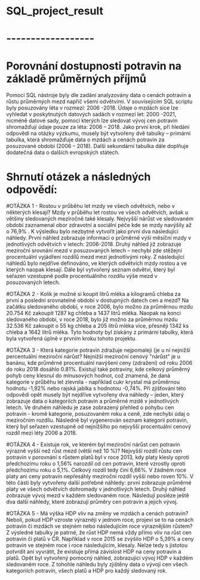 # SQL_project_result
# ------------------

# Porovnání dostupnosti potravin na základě průměrných příjmů

Pomocí SQL nástroje byly dle zadání analyzovány data o cenách potravin a růstu průměrných mezd napříč všemi odvětvími. V souvisejícím SQL scriptu byly posuzovány léta v rozmezí: 2006 -2018. Údaje o mzdách sice lze vyhledat v poskytnutých datových sadách v rozmezí let: 2000 -2021, nicméně datové sady, pomocí kterých lze sledovat vývoj cen potravin shromažďují údaje pouze za léta: 2006 – 2018.
Jako první krok,  při hledání odpovědí na otázky výzkumu, musely být vytvořeny dvě tabulky – primární tabulka, která shromažďuje data o mzdách a cenách potravin za posuzované období (2006 – 2018). Další sekundární tabulka  dále doplňuje dodatečná data o dalších evropských státech.

# Shrnutí otázek a následných odpovědí:

#OTÁZKA 1 - Rostou v průběhu let mzdy ve všech odvětvích, nebo v některých klesají?
Mzdy v průběhu let rostou ve všech odvětvích, avšak u většiny sledovaných meziročně také klesaly. Nejvyšší nárůst ve sledovaném období zaznamenal obor zdravotní a sociální péče kde se mzdy navýšily až o 76,9% .
K výsledku bylo nezbytné vytvořit jako první dva následující náhledy. První náhled zobrazuje informaci o průměrné výši měsíční mzdy v jednotlivých odvětvích v letech: 2006-2018. Druhý náhled již zobrazuje meziroční srovnání mezd v posuzovaných letech – nechybí zde stěžejní procentuální vyjádření rozdílů mezd mezi jednotlivými roky. Z následující náhledů bylo nejdříve definováno, ve kterých odvětvích mzdy rostou a ve kterých naopak klesají. Dále byl vytvořený seznam odvětví, který byl seřazen vzestupně podle procentuálního rozdílu výše mezd v posuzovaných letech.

#OTÁZKA 2 - Kolik je možné si koupit litrů mléka a kilogramů chleba za první a poslední srovnatelné období v dostupných datech cen a mezd?
Na začátku sledovaného období, v roce 2006, bylo možno za průměrnou mzdu 20.754 Kč zakoupit 1287 kg chleba a 1437 litrů mléka.  Naopak na konci sledovaného období, v roce 2018, bylo již možno za průměrnou mzdu 32.536 Kč zakoupit o 55 kg chleba a 205 litrů mléka více,  přesněji 1342 ks chleba a 1642 litrů mléka.
Tyto hodnoty byl získány z primární tabulky, která byla vytvořená úplně v prvním kroku tohoto projektu. 

#OTÁZKA 3 - Která kategorie potravin zdražuje nejpomaleji (je u ní nejnižší percentuální meziroční nárůst?
Nejnižší meziroční cenový "nárůst" je u banánu, kde průměrné procentuální navýšení ceny (zdražení) od roku 2006 do roku 2018 dosáhlo 0.81%.
Existují také potraviny, kde celkový průměrný pohyb ceny klesnul do mínusových hodnot, což znamená, že daná kategorie v průběhu let zlevnila - například cukr krystal má průměrnou hodnotu -1,92% nebo rajská jablka s hodnotou -0,74%.
Při zjišťování této odpovědi opět musely být nejdříve vytvořeny dva náhledy – jeden, který zobrazuje data o kategoriích potravin a průměrné mzdě v jednotlivých letech. Ve druhém náhledu je zase zobrazený přehled o pohybu cen potravin -  kromě kategorie, posuzovaném roku a ceně, zde nechybí údaj o meziročním rozdílu.
Následně byl vygenerován seznam kategorií potravin, který byl seřazen vzestupně od nejnižšího po nejvyšší procentuální cenový rozdíl mezi léty 2006 a 2018.

#OTÁZKA 4 - Existuje rok, ve kterém byl meziroční nárůst cen potravin výrazně vyšší než růst mezd (větší než 10 %)?
Nejvyšší rozdíl růstu cen potravin v porovnání s růstem platů byl v roce 2013, kdy platy klesly oproti předchozímu roku o 1,56% narozdíl od cen potravin, které vzrostly oproti předchozímu roku o 5,1%. Celkový rozdíl tedy činí 6,66%.
V žádném roce platy ani ceny potravin nepřesáhly meziroční rozdíl vyšší nebo roven 10%.
V této části byly vytvořeny další potřebné náhledy: první zobrazuje průměrné platy ve všech odvětvích dohromady v jednotlivých letech. Druhý náhled zobrazuje vývoj mezd v každém sledovaném roce. Následují posléze ještě dva další náhledy, které zobrazují průměry cen potravin a jejich vývoj.

#OTÁZKA 5 - Má výška HDP vliv na změny ve mzdách a cenách potravin? Neboli, pokud HDP vzroste výrazněji v jednom roce,  projeví se to na cenách potravin či mzdách ve stejném nebo následujícím roce výraznějším růstem?
Z výsledné tabulky je patrné, že růst HDP nemá vždy přímo vliv na růst cen potravin či platů v ČR. Například v roce 2015 se zvýšilo HDP o 5,39% a ceny potravin ve stejném roce i roce následujícím, klesaly.
Nelze tedy s jistotou potvrdit ani vyvrátit, že existuje přímá závislost HDP na ceny potravin a platů.
Opět byl vytvořený pomocný náhled, zobrazující vývoj HDP v každém sledovaném roce. Z tohohle náhledu byly zjištěny data o vývoji cen všech kategoriích potravin, všech platů a HDP pro každý sledovaný rok.
